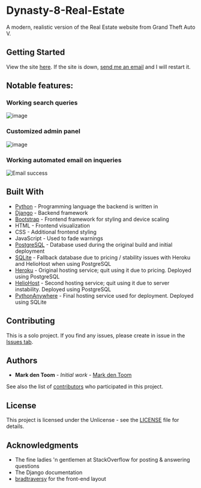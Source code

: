 # Dynasty-8-Real-Estate

A modern, realistic version of the Real Estate website from Grand Theft Auto V.

## Getting Started

View the site [here](https://realisticdynasty8.eu.pythonanywhere.com/). If the site is down, [send me an email](mailto:markdentoom@hotmail.com?subject=[GitHub]%20Dynasty-8-Real-Estate%20is%20down!) and I will restart it.

## Notable features:
### **Working search queries**
![image](https://user-images.githubusercontent.com/59030690/79970637-7ff45780-8493-11ea-8512-80cc104c3905.png)

### **Customized admin panel**
![image](https://user-images.githubusercontent.com/59030690/79970435-31df5400-8493-11ea-960c-9918a021dbe5.png)

### **Working automated email on inqueries**
![Email success](https://user-images.githubusercontent.com/59030690/79969877-61da2780-8492-11ea-8cc6-57582fb52397.PNG)

## Built With
* [Python](https://www.python.org/) - Programming language the backend is written in
* [Django](https://www.djangoproject.com/) - Backend framework
* [Bootstrap](https://getbootstrap.com/) - Frontend framework for styling and device scaling
* HTML - Frontend visualization
* CSS - Additional frontend styling
* JavaScript - Used to fade warnings
* [PostgreSQL](https://www.postgresql.org/) - Database used during the original build and initial deployment
* [SQLite](https://www.sqlite.org/index.html) - Fallback database due to pricing / stability issues with Heroku and HelioHost when using PostgreSQL
* [Heroku](https://www.heroku.com/) - Original hosting service; quit using it due to pricing. Deployed using PostgreSQL
* [HelioHost](https://www.heliohost.org/) - Second hosting service; quit using it due to server instability. Deployed using PostgreSQL
* [PythonAnywhere](https://eu.pythonanywhere.com/) - Final hosting service used for deployment. Deployed using SQLite

## Contributing

This is a solo project. If you find any issues, please create in issue in the [Issues tab](https://github.com/MarkdenToom/Dynasty-8-Real-estate/issues).

## Authors

* **Mark den Toom** - *Initial work* - [Mark den Toom](https://github.com/markdentoom)

See also the list of [contributors](https://github.com/MarkdenToom/Dynasty-8-Real-Estate/graphs/contributors) who participated in this project.

## License

This project is licensed under the Unlicense - see the [LICENSE](https://github.com/MarkdenToom/Dynasty-8-Real-estate/blob/master/LICENSE) file for details.

## Acknowledgments

* The fine ladies 'n gentlemen at StackOverflow for posting & answering questions
* The Django documentation
* [bradtraversy](https://github.com/bradtraversy/btre_project) for the front-end layout
